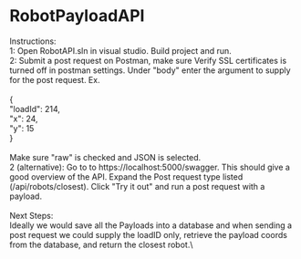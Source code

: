 # RobotPayloadAPI

Instructions: \
1: Open RobotAPI.sln in visual studio. Build project and run. \
2: Submit a post request on Postman, make sure Verify SSL certificates is turned off in postman settings. Under "body" enter the argument to supply for the post request. Ex. \
\
{\
    "loadId": 214,\
    "x": 24,\
    "y": 15\
}  \
\
Make sure "raw" is checked and JSON is selected. \
2 (alternative): Go to to https://localhost:5000/swagger. This should give a good overview of the API. Expand the Post request type listed (/api/robots/closest). Click "Try it out" and run a post request with a payload.\
\
Next Steps:\
Ideally we would save all the Payloads into a database and when sending a post request we could supply the loadID only, retrieve the payload coords from the database, and return the closest robot.\
